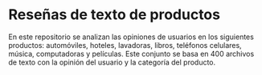 # Reseñas de texto de productos

En este repositorio se analizan las opiniones de usuarios en los siguientes productos: automóviles, hoteles, lavadoras, libros, teléfonos celulares, música, computadoras y películas. Este conjunto se basa en 400 archivos de texto con la opinión del usuario y la categoría del producto. 
